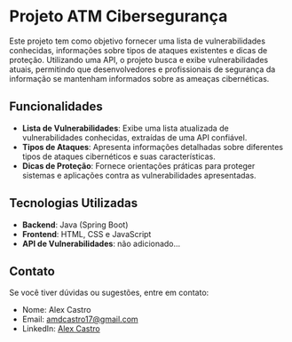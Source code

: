 # Projeto ATM Cibersegurança

Este projeto tem como objetivo fornecer uma lista de vulnerabilidades conhecidas, informações sobre tipos de ataques existentes e dicas de proteção. Utilizando uma API, o projeto busca e exibe vulnerabilidades atuais, permitindo que desenvolvedores e profissionais de segurança da informação se mantenham informados sobre as ameaças cibernéticas.

## Funcionalidades

- **Lista de Vulnerabilidades**: Exibe uma lista atualizada de vulnerabilidades conhecidas, extraídas de uma API confiável.
- **Tipos de Ataques**: Apresenta informações detalhadas sobre diferentes tipos de ataques cibernéticos e suas características.
- **Dicas de Proteção**: Fornece orientações práticas para proteger sistemas e aplicações contra as vulnerabilidades apresentadas.

## Tecnologias Utilizadas

- **Backend**: Java (Spring Boot)
- **Frontend**: HTML, CSS e JavaScript
- **API de Vulnerabilidades**: não adicionado...

## Contato

Se você tiver dúvidas ou sugestões, entre em contato:

- Nome: Alex Castro
- Email: amdcastro17@gmail.com
- LinkedIn: [Alex Castro](https://www.linkedin.com/in/amdcastro/)